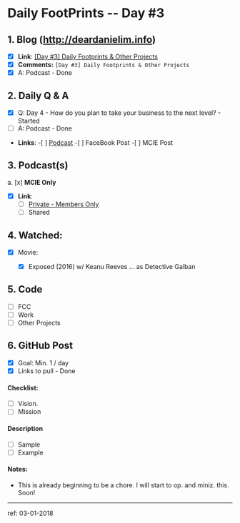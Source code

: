 # Daily FootPrints -- Day #3

## 1. Blog (http://deardanielim.info)
* [x] **Link**: [[Day #3] Daily Footprints & Other Projects](http://deardanielim.info/day-3-introducing-the-daily-footprints-project/)
* [x] **Comments:** `[Day #3] Daily Footprints & Other Projects` 
* [x] A: Podcast - Done

## 2. Daily Q & A
* [x] Q: Day 4 - How do you plan to take your business to the next level? - Started
* [ ] A: Podcast - Done
*   **Links**:
        -[ ] [Podcast](https://international-entrepreneurship.teachable.com/courses/210548/lectures/4110691)
        -[ ] FaceBook Post
        -[ ] MCIE Post

## 3. Podcast(s)
a. [x] **MCIE Only**
* [x] **Link**: 
    * [ ] [Private - Members Only](https://international-entrepreneurship.teachable.com/courses/210548/lectures/4110691)
    * [ ] Shared

## 4. Watched: 
* [x] Movie:
    * [x] Exposed (2016) w/ Keanu Reeves ... as Detective Galban


## 5. Code 
- [ ] FCC
- [ ] Work
- [ ] Other Projects

## 6. GitHub Post
- [x] Goal: Min. 1 / day
- [x] Links to pull - Done

#### Checklist:
<!-- Go over all ideas, goals, plans, mission, vision, + other points below, and after creating the PR, tick the checkboxes that apply. -->
<!-- If you're unsure about any of these, don't hesitate to think and LOL. We're here to help! -->
- [ ] Vision.
- [ ] Mission

#### Description
<!-- Describe your daily checklist + any notes if apropos -->
- [ ] Sample
- [ ] Example

#### Notes:

* This is already beginning to be a chore. I will start to op. and miniz. this. Soon!

---

ref: 03-01-2018